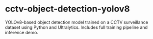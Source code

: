 # cctv-object-detection-yolov8
YOLOv8-based object detection model trained on a CCTV surveillance dataset using Python and Ultralytics. Includes full training pipeline and inference demo.
